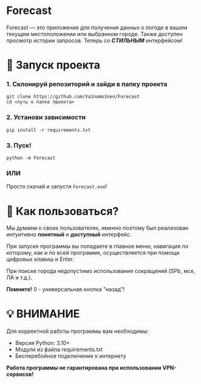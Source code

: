# Forecast
Forecast — это приложение для получения данных о погоде в вашем текущем местоположении или выбранном городе. Также доступен просмотр истории запросов.
Теперь со **_СТИЛЬНЫМ_** интерфейсом!

# 🚀 Запуск проекта

### 1. Склонируй репозиторий и зайди в папку проекта

```
git clone https://github.com/Va1namo1nen/Forecast
cd <путь к папке проекта>
```

### 2. Установи зависимости

```
pip install -r requirements.txt
```

### 3. Пуск!

```
python -m Forecast
```

### **ИЛИ**

Просто скачай и запусти `Forecast.exe`!

# 🤔 Как пользоваться?

Мы думаем о своих пользователях, именно поэтому был реализован интуитивно **понятный** и **доступный** интерфейс.

При запуске программы вы попадаете в главное меню, навигация по которому, как и по всей программе, осуществляется при помощи цифровых клавиш и Enter.

При поиске города недопустимо использование сокращений (SPb, мск, ЛА и т.д.).  

**Помните!** 0 - универсальная кнопка "назад"!

# 💡 ВНИМАНИЕ

Для корректной работы программы вам необходимы:

- Версия Python: 3.10+
- Модули из файла requirements.txt
- Бесперебойное подключение к интернету

**Работа программы не гарантирована при использовании VPN-сервисов!**
